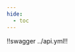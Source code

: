 ```yaml
---
hide:
  - toc
---
```


<style>
   /** Hide the page title and server launch sections **/
  .md-typeset h1,
  .scheme-container {
    display: none;
  }

  .info {
    margin: 0 !important;
  }

  h2 {
    color: var(--md-default-fg-color--light) !important;
    font-family: var(--md-text-font-family),sans-serif !important;
    font-weight: 300 !important;
  }
</style>

!!swagger ../api.yml!!
